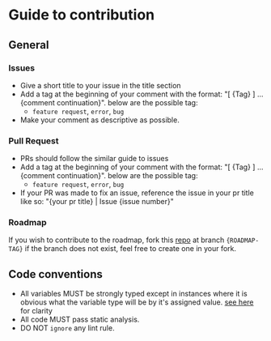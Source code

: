 # Guide to contribution

## General

### Issues

- Give a short title to your issue in the title section
- Add a tag at the beginning of your comment with the format: "[ {Tag} ] ...{comment continuation}". below are the
  possible tag:
    - `feature request`, `error`, `bug`
- Make your comment as descriptive as possible.

### Pull Request

- PRs should follow the similar guide to issues
- Add a tag at the beginning of your comment with the format: "[ {Tag} ] ...{comment continuation}". below are the
  possible tag:
    - `feature request`, `error`, `bug`
- If your PR was made to fix an issue, reference the issue in your pr title like so: "{your pr title} | Issue {issue
  number}"

### Roadmap

If you wish to contribute to the roadmap, fork this [repo](https://github.com/folaoluwafemi/flutter_drawer)
at branch ```{ROADMAP-TAG}``` if the branch does not exist, feel free to create one in your fork.

## Code conventions

- All variables MUST be strongly typed except in instances where it is obvious what the variable type will be by it's
  assigned
  value. [see here](https://dart.dev/guides/language/effective-dart/design#dont-redundantly-type-annotate-initialized-local-variables)
  for clarity
- All code MUST pass static analysis.
- DO NOT `ignore` any lint rule.
